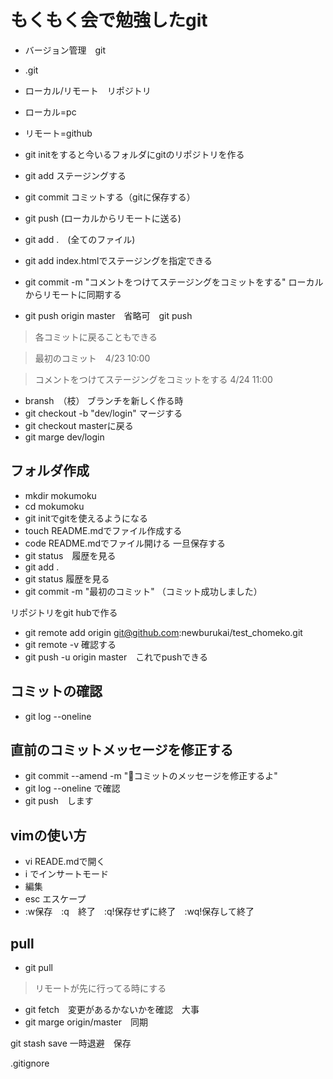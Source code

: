 # もくもく会で勉強したgit

- バージョン管理　git

- .git

- ローカル/リモート　リポジトリ
- ローカル=pc
- リモート=github
- git initをすると今いるフォルダにgitのリポジトリを作る
- git add ステージングする
- git commit コミットする（gitに保存する）
- git push (ローカルからリモートに送る)
- git add .　(全てのファイル)
- git add index.htmlでステージングを指定できる
- git commit -m "コメントをつけてステージングをコミットをする"
ローカルからリモートに同期する
- git push origin master　省略可　git push

> 各コミットに戻ることもできる

> 最初のコミット　4/23 10:00

> コメントをつけてステージングをコミットをする 4/24 11:00

- bransh　（枝）
ブランチを新しく作る時
- git checkout -b "dev/login"
マージする
- git checkout masterに戻る
- git marge dev/login



## フォルダ作成
- mkdir mokumoku
- cd mokumoku
- git initでgitを使えるようになる
- touch README.mdでファイル作成する
- code README.mdでファイル開ける
一旦保存する
- git status　履歴を見る
- git add .
- git status 履歴を見る
- git commit -m "最初のコミット"
（コミット成功しました）

リポジトリをgit hubで作る
- git remote add origin git@github.com:newburukai/test_chomeko.git
- git remote -v 確認する
- git push -u origin master　これでpushできる
 
## コミットの確認
- git log --oneline

## 直前のコミットメッセージを修正する
- git commit --amend -m ":art:コミットのメッセージを修正するよ"
- git log --oneline で確認
- git push　します

## vimの使い方
- vi READE.mdで開く
- i でインサートモード
- 編集
- esc エスケープ
- :w保存　:q　終了　:q!保存せずに終了　:wq!保存して終了

## pull
- git pull
>リモートが先に行ってる時にする

- git fetch　変更があるかないかを確認　大事
- git marge origin/master　同期

git stash save
一時退避　保存

.gitignore
